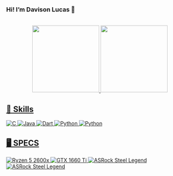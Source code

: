 ### Hi! I’m Davison Lucas 🖖
<br/>

<div align="center">
  <a href="https://github.com/DLucMv">
  <img height="180em" src="https://github-readme-stats.vercel.app/api?username=DLucMv&show_icons=true&theme=transparent"/>
  <img height="180em" src="https://github-readme-stats.vercel.app/api/top-langs/?username=DLucMv&layout=compact&theme=transparent"/>
</div>

## 🚀 Skills
<div style="display: inline_block">
  <img align="center "alt="C" src="https://img.shields.io/badge/C-00599C?style=for-the-badge&logo=c&logoColor=white"/>
  <img align="center "alt="Java" src="https://img.shields.io/badge/Java-ED8B00?style=for-the-badge&logo=java&logoColor=white"/>
  <img align="center "alt="Dart" src="https://img.shields.io/badge/Dart-0175C2?style=for-the-badge&logo=dart&logoColor=white"/>
  <img align="center "alt="Python" src="https://img.shields.io/badge/Python-3776AB?style=for-the-badge&logo=python&logoColor=white"/>
  <img align="center "alt="Python" src="https://img.shields.io/badge/MySQL-00000F?style=for-the-badge&logo=mysql&logoColor=white"/>
</div>
  
## 🖥️ SPECS
<div style="display: inline_block">
  <img align="center "alt="Ryzen 5 2600x" src="https://badgen.net/badge/AMD/Ryzen 5/red?icon=AMD"/>
  <img align="center "alt="GTX 1660 Ti" src="https://badgen.net/badge/NVIDIA/GTX 1660 Ti | ROG Strix/green?icon="/>
  <img align="center "alt="ASRock Steel Legend" src="https://badgen.net/badge/ASRock/Steel Legend/grey?icon="/>
  <img align="center "alt="ASRock Steel Legend" src="https://badgen.net/badge/G.Skill/TridentZ/red?icon="/>
</div>


<!---
DLucMv/DLucMv is a ✨ special ✨ repository because its `README.md` (this file) appears on your GitHub profile.
You can click the Preview link to take a look at your changes.
--->
